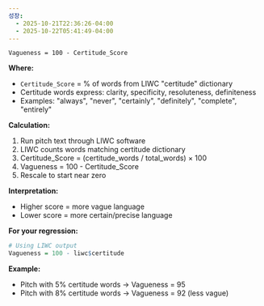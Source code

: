 ```yaml
---
성장:
  - 2025-10-21T22:36:26-04:00
  - 2025-10-22T05:41:49-04:00
---
```


```
Vagueness = 100 - Certitude_Score
```

**Where:**

- `Certitude_Score` = % of words from LIWC "certitude" dictionary
- Certitude words express: clarity, specificity, resoluteness, definiteness
- Examples: "always", "never", "certainly", "definitely", "complete", "entirely"

**Calculation:**

1. Run pitch text through LIWC software
2. LIWC counts words matching certitude dictionary
3. Certitude_Score = (certitude_words / total_words) × 100
4. Vagueness = 100 - Certitude_Score
5. Rescale to start near zero

**Interpretation:**

- Higher score = more vague language
- Lower score = more certain/precise language

**For your regression:**

```R
# Using LIWC output
Vagueness = 100 - liwc$certitude
```

**Example:**

- Pitch with 5% certitude words → Vagueness = 95
- Pitch with 8% certitude words → Vagueness = 92 (less vague)
